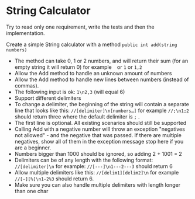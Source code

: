 # String Calculator

Try to read only one requirement, write the tests and then the implementation.

Create a simple String calculator with a method `public int add(string numbers)`

* The method can take 0, 1 or 2 numbers, and will return their sum (for an empty string it will return 0) for example ` ` or `1` or `1,2`
* Allow the Add method to handle an unknown amount of numbers
* Allow the Add method to handle new lines between numbers (instead of commas).
* The following input is ok: `1\n2,3` (will equal 6)
* Support different delimiters
* To change a delimiter, the beginning of the string will contain a separate line that looks like this: `//[delimiter]\n[numbers…]` for example `//;\n1;2` should return three where the default delimiter is `;` .
* The first line is optional. All existing scenarios should still be supported
* Calling Add with a negative number will throw an exception "negatives not allowed" - and the negative that was passed. If there are multiple negatives, show all of them in the exception message stop here if you are a beginner.
* Numbers bigger than 1000 should be ignored, so adding 2 + 1001 = 2
* Delimiters can be of any length with the following format: `//[delimiter]\n` for example: `//[---]\n1---2---3` should return 6
* Allow multiple delimiters like this: `//[delim1][delim2]\n` for example `//[-][%]\n1-2%3` should return 6.
* Make sure you can also handle multiple delimiters with length longer than one char